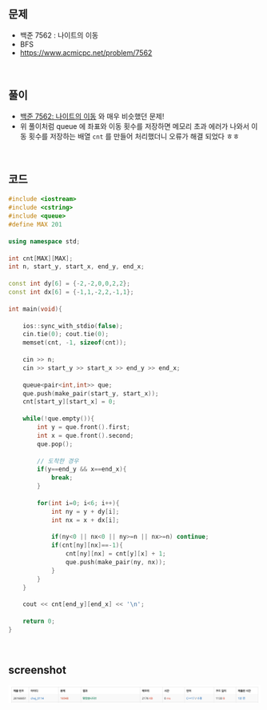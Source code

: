 ## 문제
- 백준 7562 : 나이트의 이동
- BFS
- https://www.acmicpc.net/problem/7562

<br/>

## 풀이
- [백준 7562: 나이트의 이동](https://github.com/ChoiEunji0114/Algorithm-study/blob/master/posts/boj-7562.md) 와 매우 비슷했던 문제! 
- 위 풀이처럼 queue 에 좌표와 이동 횟수를 저장하면 메모리 초과 에러가 나와서 이동 횟수를 저장하는 배열 `cnt` 를 만들어 처리했더니 오류가 해결 되었다 ㅎㅎ

<br/>

## 코드

```c++
#include <iostream>
#include <cstring>
#include <queue>
#define MAX 201

using namespace std;

int cnt[MAX][MAX];
int n, start_y, start_x, end_y, end_x;

const int dy[6] = {-2,-2,0,0,2,2};
const int dx[6] = {-1,1,-2,2,-1,1};

int main(void){
    
    ios::sync_with_stdio(false);
    cin.tie(0); cout.tie(0);
    memset(cnt, -1, sizeof(cnt));
    
    cin >> n;
    cin >> start_y >> start_x >> end_y >> end_x;
    
    queue<pair<int,int>> que;
    que.push(make_pair(start_y, start_x));
    cnt[start_y][start_x] = 0;
    
    while(!que.empty()){
        int y = que.front().first;
        int x = que.front().second;
        que.pop();
        
        // 도착한 경우
        if(y==end_y && x==end_x){
            break;
        }
        
        for(int i=0; i<6; i++){
            int ny = y + dy[i];
            int nx = x + dx[i];
            
            if(ny<0 || nx<0 || ny>=n || nx>=n) continue;
            if(cnt[ny][nx]==-1){
                cnt[ny][nx] = cnt[y][x] + 1;
                que.push(make_pair(ny, nx));
            }
        }
    }
    
    cout << cnt[end_y][end_x] << '\n';
    
    return 0;
}

```

<br/>


## screenshot
![screenshot](./screenshots/boj16948.png)
